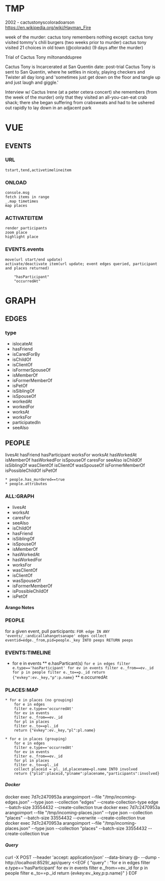 # TMP

2002 - cactustonyscoloradoarson
https://en.wikipedia.org/wiki/Hayman_Fire

week of the murder:
cactus tony remembers nothing
except:
  cactus tony visited tommy's chili burgers (two weeks prior to murder)
  cactus tony visited 21 choices in old town (@colorado) (9 days after the murder)

Trial of Cactus Tony
  miltonanddupree

Cactus Tony is Incarcerated at San Quentin
  date: post-trial
  Cactus Tony is sent to San Quentin, where he settles in nicely, playing checkers and Twister all day long and 'sometimes just get down on the floor and tangle up and just laugh and giggle.'

Interview w/ Cactus Irene (at a peter cetera concert)
  she remembers (from the week of the murder) only that they visited an all-you-can-eat crab shack; there she began suffering from crabsweats and had to be ushered out rapidly to lay down in an adjacent park



# VUE

## EVENTS

### URL
	tstart,tend,activetimelineitem
### ONLOAD
	console.msg
	fetch items in range
	_.map timetimes
	map places
### ACTIVATEITEM
	render participants
	zoom place
	highlight place


### EVENTS.events
	move(url start/end update)
	activate/deactivate item(url update; event edges queried, participant and places returned)

		"hasParticipant"
		"occurredAt"

# GRAPH

## EDGES

### type

* islocateAt
* hasFriend
* isCaredForBy
* isChildOf
* isClientOf
* isFormerSpouseOf
* isMemberOf
* isFormerMemberOf
* isPetOf
* isSiblingOf
* isSpouseOf
* workedAt
* workedFor
* worksAt
* worksFor
* participatedIn
* seeAlso

## PEOPLE

livesAt
hasFriend
hasParticipant
worksFor
worksAt
hasWorkedAt
isMemberOf
hasWorkedFor
isSpouseOf
caresFor
seeAlso
isChildOf
isSiblingOf
wasClientOf
isClientOf
wasSpouseOf
isFormerMemberOf
isPossibleChildOf
isPetOf

	* people.has_murdered==true
	* people.attributes



### ALL:GRAPH
* livesAt
* worksAt
* caresFor
* seeAlso
* isChildOf
* hasFriend
* isSiblingOf
* isSpouseOf
* isMemberOf
* hasWorkedAt
* hasWorkedFor
* worksFor
* wasClientOf
* isClientOf
* wasSpouseOf
* isFormerMemberOf
* isPossibleChildOf
* isPetOf


#### Arango Notes

### PEOPLE

for a given event, pull participants:
`FOR edge IN ANY 'events/_:andicallahangetsanape' edges
collect eventid=edge._from,pid=people._key INTO peeps
RETURN peeps`

### EVENTS:TIMELINE

* for e in events
	** e.hasParticant(s)
		`for e in edges
		filter e.type=='hasParticipant'
		for ev in events
		filter e._from==ev._id
		for p in people
		filter e._to==p._id
		return {"evkey":ev._key,"p":p.name}`
	** e.occurredAt

### PLACES:MAP

	* for e in places (no grouping)
		for e in edges
		filter e.type=='occurredAt'
		for ev in events
		filter e._from==ev._id
		for pl in places
		filter e._to==pl._id
		return {"evkey":ev._key,"pl":pl.name}

	* for e in places (grouping)
		for e in edges
		filter e.type=='occurredAt'
		for ev in events
		filter e._from==ev._id
		for pl in places
		filter e._to==pl._id
		collect placeid = pl._id,placename=pl.name INTO involved
		return {"plid":placeid,"plname":placename,"participants":involved}



##### Docker

docker exec 7d7c2470953a arangoimport --file "/tmp/incoming-edges.json" --type json --collection "edges" --create-collection-type edge --batch-size 33554432 --create-collection true
docker exec 7d7c2470953a arangoimport --file "/tmp/incoming-places.json" --type json --collection "places" --batch-size 33554432 --overwrite --create-collection true
docker exec 7d7c2470953a arangoimport --file "/tmp/incoming-places.json" --type json --collection "places" --batch-size 33554432 --create-collection true

##### Query

curl -X POST --header 'accept: application/json' --data-binary @- --dump - http://localhost:8529/_api/query <<EOF
{
  "query" : "for e in edges filter e.type=='hasParticipant' for ev in events filter e._from==ev._id for p in people filter e._to==p._id return {evkey:ev._key,p:p.name}"
}
EOF
